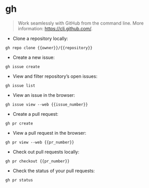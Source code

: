 # gh

> Work seamlessly with GitHub from the command line.
> More information: <https://cli.github.com/>.

- Clone a repository locally:

`gh repo clone {{owner}}/{{repository}}`

- Create a new issue:

`gh issue create`

- View and filter repository’s open issues:

`gh issue list`

- View an issue in the browser:

`gh issue view --web {{issue_number}}`

- Create a pull request:

`gh pr create`

- View a pull request in the browser:

`gh pr view --web {{pr_number}}`

- Check out pull requests locally:

`gh pr checkout {{pr_number}}`

- Check the status of your pull requests:

`gh pr status`
